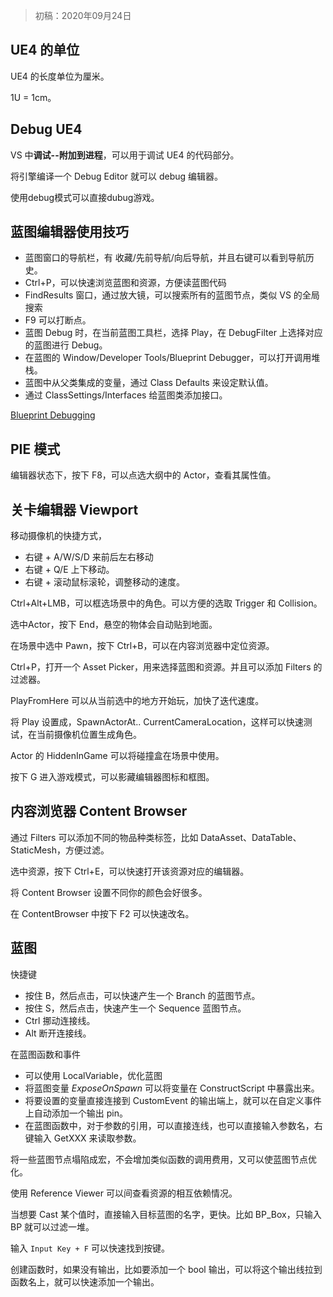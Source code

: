 > 初稿：2020年09月24日

## UE4 的单位
UE4 的长度单位为厘米。

1U = 1cm。

## Debug UE4
VS 中**调试--附加到进程**，可以用于调试 UE4 的代码部分。

将引擎编译一个 Debug Editor 就可以 debug 编辑器。

使用debug模式可以直接dubug游戏。

## 蓝图编辑器使用技巧
- 蓝图窗口的导航栏，有 收藏/先前导航/向后导航，并且右键可以看到导航历史。
- Ctrl+P，可以快速浏览蓝图和资源，方便读蓝图代码
- FindResults 窗口，通过放大镜，可以搜索所有的蓝图节点，类似 VS 的全局搜索
- F9 可以打断点。
- 蓝图 Debug 时，在当前蓝图工具栏，选择 Play，在 DebugFilter 上选择对应的蓝图进行 Debug。
- 在蓝图的 Window/Developer Tools/Blueprint Debugger，可以打开调用堆栈。
- 蓝图中从父类集成的变量，通过 Class Defaults 来设定默认值。
- 通过 ClassSettings/Interfaces 给蓝图类添加接口。

[Blueprint Debugging](https://docs.unrealengine.com/en-US/Engine/Blueprints/UserGuide/Debugging/index.html)

## PIE 模式
编辑器状态下，按下 F8，可以点选大纲中的 Actor，查看其属性值。

## 关卡编辑器 Viewport

移动摄像机的快捷方式，
- 右键 + A/W/S/D 来前后左右移动
- 右键 + Q/E 上下移动。
- 右键 + 滚动鼠标滚轮，调整移动的速度。

Ctrl+Alt+LMB，可以框选场景中的角色。可以方便的选取 Trigger 和 Collision。

选中Actor，按下 End，悬空的物体会自动贴到地面。

在场景中选中 Pawn，按下 Ctrl+B，可以在内容浏览器中定位资源。

Ctrl+P，打开一个 Asset Picker，用来选择蓝图和资源。并且可以添加 Filters 的过滤器。

PlayFromHere 可以从当前选中的地方开始玩，加快了迭代速度。

将 Play 设置成，SpawnActorAt.. CurrentCameraLocation，这样可以快速测试，在当前摄像机位置生成角色。

Actor 的 HiddenInGame 可以将碰撞盒在场景中使用。

按下 G 进入游戏模式，可以影藏编辑器图标和框图。

## 内容浏览器 Content Browser

通过 Filters 可以添加不同的物品种类标签，比如 DataAsset、DataTable、StaticMesh，方便过滤。

选中资源，按下 Ctrl+E，可以快速打开该资源对应的编辑器。

将 Content Browser 设置不同你的颜色会好很多。

在 ContentBrowser 中按下 F2 可以快速改名。

## 蓝图
快捷键
- 按住 B，然后点击，可以快速产生一个 Branch 的蓝图节点。
- 按住 S，然后点击，快速产生一个 Sequence 蓝图节点。
- Ctrl 挪动连接线。
- Alt 断开连接线。

在蓝图函数和事件
- 可以使用 LocalVariable，优化蓝图
- 将蓝图变量 *ExposeOnSpawn* 可以将变量在 ConstructScript 中暴露出来。
- 将要设置的变量直接连接到 CustomEvent 的输出端上，就可以在自定义事件上自动添加一个输出 pin。
- 在蓝图函数中，对于参数的引用，可以直接连线，也可以直接输入参数名，右键输入 GetXXX 来读取参数。

将一些蓝图节点塌陷成宏，不会增加类似函数的调用费用，又可以使蓝图节点优化。

使用 Reference Viewer 可以间查看资源的相互依赖情况。

当想要 Cast 某个值时，直接输入目标蓝图的名字，更快。比如 BP_Box，只输入 BP 就可以过滤一堆。

输入 `Input Key + F` 可以快速找到按键。

创建函数时，如果没有输出，比如要添加一个 bool 输出，可以将这个输出线拉到函数名上，就可以快速添加一个输出。
